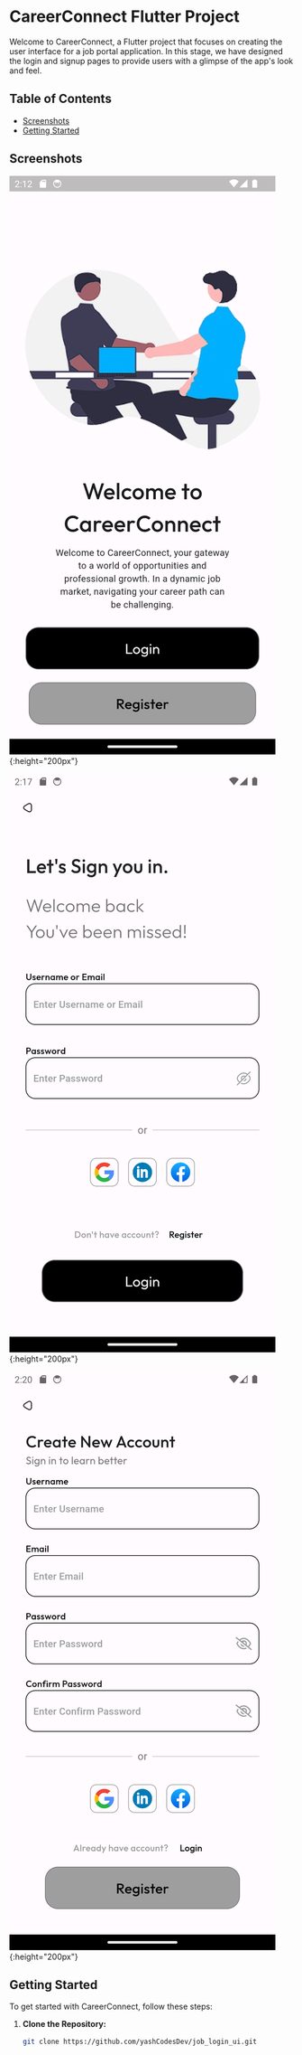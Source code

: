 # CareerConnect Flutter Project

Welcome to CareerConnect, a Flutter project that focuses on creating the user interface for a job portal application. In this stage, we have designed the login and signup pages to provide users with a glimpse of the app's look and feel.

## Table of Contents

- [Screenshots](#screenshots)
- [Getting Started](#getting-started)

## Screenshots

![Home Page](home_screenshot.png){:height="200px"}

![Login Page](login_screenshot.png){:height="200px"}


![Signup Page](register_screenshot.png){:height="200px"}


## Getting Started

To get started with CareerConnect, follow these steps:

1. **Clone the Repository:**
   ```bash
   git clone https://github.com/yashCodesDev/job_login_ui.git
